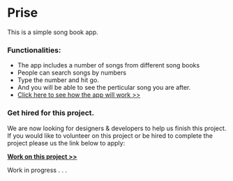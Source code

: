 # Prise

This is a simple song book app. 

### Functionalities:
- The app includes a number of songs from different song books
- People can search songs by numbers
- Type the number and hit go. 
- And you will be able to see the perticular song you are after. 
- [Click here to see how the app will work >>](https://github.com/bappygolder/praise/wiki/How-the-app-will-work)

### Get hired for this project.
We are now looking for designers & developers to help us finish this project. If you would like to volunteer on this project or be hired to complete the project please us the link below to apply:

[**Work on this project >>**](https://bappy.typeform.com/to/NISC4L)

Work in progress . . .